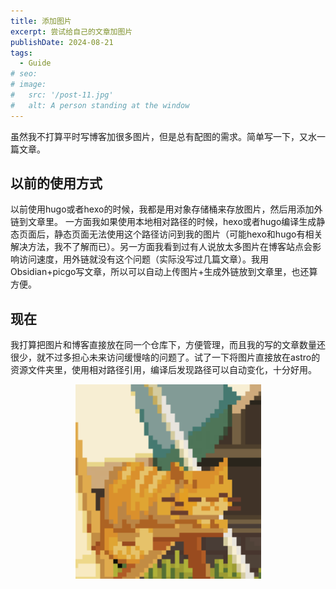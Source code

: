 ```yaml
---
title: 添加图片
excerpt: 尝试给自己的文章加图片
publishDate: 2024-08-21
tags:
  - Guide
# seo:
# image:
#   src: '/post-11.jpg'
#   alt: A person standing at the window
---
```


虽然我不打算平时写博客加很多图片，但是总有配图的需求。简单写一下，又水一篇文章。


## 以前的使用方式
以前使用hugo或者hexo的时候，我都是用对象存储桶来存放图片，然后用添加外链到文章里。
一方面我如果使用本地相对路径的时候，hexo或者hugo编译生成静态页面后，静态页面无法使用这个路径访问到我的图片（可能hexo和hugo有相关解决方法，我不了解而已）。另一方面我看到过有人说放太多图片在博客站点会影响访问速度，用外链就没有这个问题（实际没写过几篇文章）。我用Obsidian+picgo写文章，所以可以自动上传图片+生成外链放到文章里，也还算方便。

## 现在
我打算把图片和博客直接放在同一个仓库下，方便管理，而且我的写的文章数量还很少，就不过多担心未来访问缓慢啥的问题了。试了一下将图片直接放在astro的资源文件夹里，使用相对路径引用，编译后发现路径可以自动变化，十分好用。

<div align="center">

![](../../../public/add-picture.png)

</div>

